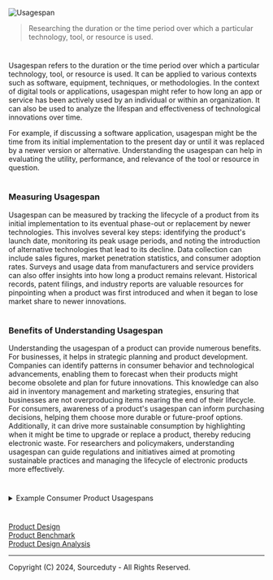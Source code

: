 ![Usagespan](https://github.com/sourceduty/Usagespan/assets/123030236/89608086-234a-45bd-85f6-240362c2b575)

> Researching the duration or the time period over which a particular technology, tool, or resource is used.

#

Usagespan refers to the duration or the time period over which a particular technology, tool, or resource is used. It can be applied to various contexts such as software, equipment, techniques, or methodologies. In the context of digital tools or applications, usagespan might refer to how long an app or service has been actively used by an individual or within an organization. It can also be used to analyze the lifespan and effectiveness of technological innovations over time.

For example, if discussing a software application, usagespan might be the time from its initial implementation to the present day or until it was replaced by a newer version or alternative. Understanding the usagespan can help in evaluating the utility, performance, and relevance of the tool or resource in question.

#
### Measuring Usagespan

Usagespan can be measured by tracking the lifecycle of a product from its initial implementation to its eventual phase-out or replacement by newer technologies. This involves several key steps: identifying the product's launch date, monitoring its peak usage periods, and noting the introduction of alternative technologies that lead to its decline. Data collection can include sales figures, market penetration statistics, and consumer adoption rates. Surveys and usage data from manufacturers and service providers can also offer insights into how long a product remains relevant. Historical records, patent filings, and industry reports are valuable resources for pinpointing when a product was first introduced and when it began to lose market share to newer innovations.

#
### Benefits of Understanding Usagespan

Understanding the usagespan of a product can provide numerous benefits. For businesses, it helps in strategic planning and product development. Companies can identify patterns in consumer behavior and technological advancements, enabling them to forecast when their products might become obsolete and plan for future innovations. This knowledge can also aid in inventory management and marketing strategies, ensuring that businesses are not overproducing items nearing the end of their lifecycle. For consumers, awareness of a product's usagespan can inform purchasing decisions, helping them choose more durable or future-proof options. Additionally, it can drive more sustainable consumption by highlighting when it might be time to upgrade or replace a product, thereby reducing electronic waste. For researchers and policymakers, understanding usagespan can guide regulations and initiatives aimed at promoting sustainable practices and managing the lifecycle of electronic products more effectively.

#

<details><summary>Example Consumer Product Usagespans</summary>
<br>

#### Floppy Disk:

Initial Implementation: 1971 by IBM.

Usagespan: Widely used through the 1980s and early 1990s.

Replaced By: CD-ROMs, USB flash drives, and cloud storage in the late 1990s and early 2000s.

End of Use: Early 2000s.

#### VHS Tape:

Initial Implementation: 1976 by JVC.

Usagespan: Dominant through the 1980s and 1990s.

Replaced By: DVDs and Blu-ray discs in the early 2000s.

End of Use: Early 2000s, with significant decline by 2010.

#### CD-ROM:

Initial Implementation: 1982 by Sony and Philips.

Usagespan: Popular through the 1990s and early 2000s.

Replaced By: USB flash drives, digital downloads, and streaming services.

End of Use: Mid to late 2010s.

#### CRT Television:

Initial Implementation: 1927, became popular in the mid-20th century.

Usagespan: Standard through the 20th century.

Replaced By: LCD, LED, and OLED televisions starting in the early 2000s.

End of Use: Early 2010s.

#### Blackberry Smartphones:

Initial Implementation: 1999 by RIM (Research In Motion).

Usagespan: Peaked in the mid-2000s.

Replaced By: iPhones and Android smartphones.

End of Use: Mid-2010s.

#### iPod:

Initial Implementation: 2001 by Apple.

Usagespan: Extremely popular in the 2000s.

Replaced By: iPhones and other smartphones with music capabilities.

End of Use: Discontinued in 2022.

#### Landline Phones:

Initial Implementation: Late 19th century by Alexander Graham Bell.

Usagespan: Standard communication device through the 20th century.

Replaced By: Mobile phones starting in the late 1990s.

End of Use: Declined significantly by the 2010s.

#### Digital Cameras:

Initial Implementation: 1990 by Kodak.

Usagespan: Became mainstream in the 2000s.

Replaced By: Smartphone cameras.

End of Use: Declined significantly by the mid-2010s.

#### Fax Machines:

Initial Implementation: 1964 by Xerox.

Usagespan: Common in offices through the 1980s and 1990s.

Replaced By: Email and digital communication tools.

End of Use: Declined significantly by the 2010s.

#### Portable DVD Players:

Initial Implementation: Late 1990s.

Usagespan: Popular in the early 2000s.

Replaced By: Tablets and streaming services.

End of Use: Declined by the mid-2010s.

<br>
</details>

#

[Product Design](https://github.com/sourceduty/Product_Design)
<br>
[Product Benchmark](https://github.com/sourceduty/Product_Benchmark)
<br>
[Product Design Analysis](https://github.com/sourceduty/Product_Design_Analysis)

***
Copyright (C) 2024, Sourceduty - All Rights Reserved.

